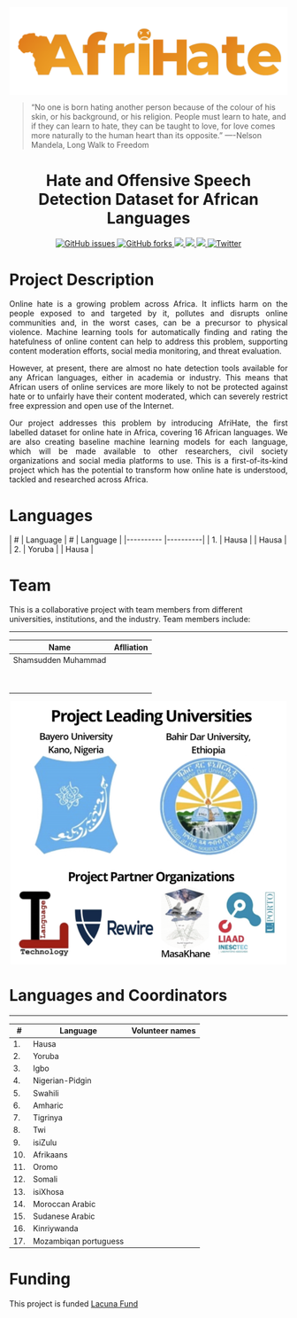 <p align="center">
  <img align="center" src="assets/logo.png" />

> “No one is born hating another person because of the colour of his skin, or his background, or his religion. People must learn to hate, and if they can learn to hate, they can be taught to love, for love comes more naturally to the human heart than its opposite.” —-Nelson Mandela, Long Walk to Freedom 

  <h1 align="center">Hate and Offensive Speech Detection Dataset for African Languages</h1>
</p>

<!-- Badges -->
<p align="center">
  
  <a href="https://github.com/AfriHate/AfriHate/issues">
  <img alt="GitHub issues" src="https://img.shields.io/github/issues/AfriHate/AfriHate">
  </a>

  <a href="https://github.com/AfriHate/AfriHate/network">
  <img alt="GitHub forks" src="https://img.shields.io/github/forks/AfriHate/AfriHate">
  </a>

  <a href="https://github.com/Afrihate/afrihate/pulls">
    <img src="https://img.shields.io/github/issues-pr/PiyushSuthar/github-readme-quotes?style=flat-square">
  </a>

   <a href="Licence">
    <img src="https://img.shields.io/badge/license-CCBY-yellow">
  </a>

  <a href="https://github.com/AfriHate/AfriHate">
      <img src="https://visitor-badge.glitch.me/badge?page_id=AfriHate.AfriHate">
    </a>

   <a href="https://twitter.com/intent/tweet?text=Wow:&url=https%3A%2F%2Fgithub.com%2FAfriHate%2FAfriHate">
    <img alt="Twitter" src="https://img.shields.io/twitter/url?label=Tweet%20AfriHate&url=https%3A%2F%2Fgithub.com%2FAfriHate%2FAfriHate">
    </a>
</p>


<!---

[<img src="https://img.shields.io/badge/visit-our site-yellow.svg?logo=web">](https://github.com/AfriHate/AfriHate) 

-->
# Project Description

<div align="justify">
 

Online hate is a growing problem across Africa. It inflicts harm on the people exposed to and targeted by it, pollutes and disrupts online communities and, in the worst cases, can be a precursor to physical violence. Machine learning tools for automatically finding and rating the hatefulness of online content can help to address this problem, supporting content moderation efforts, social media monitoring, and threat evaluation.

However, at present, there are almost no hate detection tools available for any African languages, either in academia or industry. This means that African users of online services are more likely to not be protected against hate or to unfairly have their content moderated,  which can severely restrict free expression and open use of the Internet.

Our project addresses this problem by introducing AfriHate, the first labelled dataset for online hate in Africa, covering 16 African languages. We are also creating baseline machine learning models for each language, which will be made available to other researchers, civil society organizations and social media platforms to use. This is a first-of-its-kind project which has the potential to transform how online hate is understood, tackled and researched across Africa.
</div>


# Languages 
| # | Language | # | Language  |
|---------- |----------|
| 1. | Hausa |   | Hausa | 
| 2. | Yoruba | |  Hausa | 


# Team 

This is a collaborative project with team members from different universities, institutions, and the industry. Team members include:

----------------

| Name | Aflliation|
|----------|-----------------|
| Shamsudden Muhammad  |   |
|   | |
|   |  |
|  |  |
|   |   |
|    | |
|  |   |
| |   |
|   |
|  |  |


<p align="center">
<img align="center" width="500" src="assets/team_afrihate.png" />
</p>


# Languages and Coordinators
----------------
| # | Language | Volunteer names |
|----------|----------|-----------------|
| 1. | Hausa | |
| 2. | Yoruba | |
| 3. | Igbo | |
| 4. | Nigerian-Pidgin | |
| 5. | Swahili | |
| 6. | Amharic | |
| 7. | Tigrinya | |
| 8. | Twi | |
| 9. | isiZulu | |
| 10. | Afrikaans | |
| 11. | Oromo |  |
| 12. | Somali |  |
| 13. | isiXhosa |  |
| 14. | Moroccan Arabic |  |
| 15. | Sudanese Arabic |  |
| 16. | Kinriywanda |  |
| 17. | Mozambiqan portuguess |  |



# Funding

This project is funded [Lacuna Fund](https://lacunafund.org)
